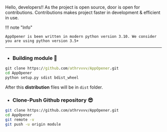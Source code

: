 Hello, developers!! As the project is open source, door is open for contributions. Contributions makes project faster in development & efficient in use.

!!! note "Info"

	AppOpener is been written in modern python version 3.10. We consider you are using python version 3.5+

---

- ### Building module 🔨

```cmd
git clone https://github.com/athrvvvv/AppOpener.git
cd AppOpener
python setup.py sdist bdist_wheel
```

After this **distribution** files will be in `dist` folder.

- ### Clone-Push Github repository 😎

```bash
git clone https://github.com/athrvvvv/AppOpener.git
cd AppOpener
git remote -v
git push -u origin module
```

